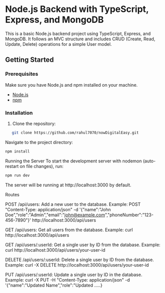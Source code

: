 # Node.js Backend with TypeScript, Express, and MongoDB

This is a basic Node.js backend project using TypeScript, Express, and MongoDB. It follows an MVC structure and includes CRUD (Create, Read, Update, Delete) operations for a simple User model.

## Getting Started

### Prerequisites

Make sure you have Node.js and npm installed on your machine.

- [Node.js](https://nodejs.org/)
- [npm](https://www.npmjs.com/)

### Installation

1. Clone the repository:

```bash
   git clone https://github.com/rahul7070/nowDigitalEasy.git
```

Navigate to the project directory:

```bash
npm install
```

Running the Server
To start the development server with nodemon (auto-restart on file changes), run:

```bash
npm run dev
```

The server will be running at http://localhost:3000 by default.

Routes

POST /api/users: Add a new user to the database.
Example:
POST "Content-Type: application/json" -d '{"name":"John Doe","role":"Admin","email":"john@example.com","phoneNumber":"123-456-7890"}' http://localhost:3000/api/users

GET /api/users: Get all users from the database.
Example:
curl http://localhost:3000/api/users

GET /api/users/:userId: Get a single user by ID from the database.
Example:
curl http://localhost:3000/api/users/your-user-id

DELETE /api/users/:userId: Delete a single user by ID from the database.
Example:
curl -X DELETE http://localhost:3000/api/users/your-user-id

PUT /api/users/:userId: Update a single user by ID in the database.
Example:
curl -X PUT -H "Content-Type: application/json" -d '{"name":"Updated Name","role":"Updated .....}
